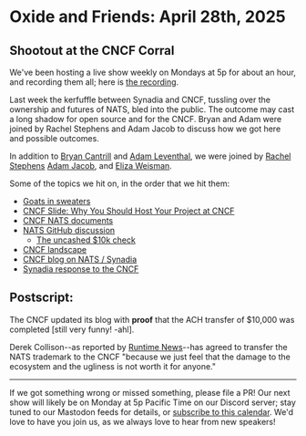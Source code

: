 # Oxide and Friends: April 28th, 2025

## Shootout at the CNCF Corral

We've been hosting a live show weekly on Mondays at 5p for about an hour,
and recording them all; here is
[the recording](https://youtu.be/dYIgswVvIt0).

Last week the kerfuffle between Synadia and CNCF, tussling over the ownership and futures of NATS, bled into the public. The outcome may cast a long shadow for open source and for the CNCF. Bryan and Adam were joined by Rachel Stephens and Adam Jacob to discuss how we got here and possible outcomes.

In addition to
[Bryan Cantrill](https://bsky.app/profile/bcantrill.bsky.social) and
[Adam Leventhal](https://bsky.app/profile/ahl.bsky.social),
we were joined by
[Rachel Stephens](https://bsky.app/profile/rstephens.me)
[Adam Jacob](https://bsky.app/profile/adamhjk.me),
and [Eliza Weisman](https://bsky.app/profile/elizas.website).

Some of the topics we hit on, in the order that we hit them:

- [Goats in sweaters](https://www.youtube.com/watch?v=dtzUyqksdDQ)
- [CNCF Slide: Why You Should Host Your Project at CNCF](https://bsky.app/profile/bcantrill.bsky.social/post/3lnu45yrbv224)
- [CNCF NATS documents](https://github.com/cncf/foundation/tree/main/documents/nats)
- [NATS GitHub discussion](https://github.com/nats-io/nats-server/issues/6832)
  - [The uncashed $10k check](https://github.com/nats-io/nats-server/issues/6832#issuecomment-2832452286)
- [CNCF landscape](https://landscape.cncf.io/hhyuj)
- [CNCF blog on NATS / Synadia](https://www.cncf.io/blog/2025/04/24/protecting-nats-and-the-integrity-of-open-source-cncfs-commitment-to-the-community/)
- [Synadia response to the CNCF](https://www.synadia.com/blog/synadia-response-to-cncf)

## Postscript:

The CNCF updated its blog with **proof** that the ACH transfer of $10,000 was completed [still very funny! -ahl].

Derek Collison--as reported by [Runtime News](https://www.runtime.news/synadia-backs-down-from-cncf-trademark-dispute/)--has agreed to transfer the NATS trademark to the CNCF "because we just feel that the damage to the ecosystem and the ugliness is not worth it for anyone."

---

If we got something wrong or missed something, please file a PR!
Our next show will likely be on Monday at 5p Pacific Time on our Discord
server; stay tuned to our Mastodon feeds for details, or [subscribe to this
calendar](https://calendar.google.com/calendar/ical/c_318925f4185aa71c4524d0d6127f31058c9e21f29f017d48a0fca6f564969cd0%40group.calendar.google.com/public/basic.ics).
We'd love to have you join us, as we always love to hear from new speakers!
